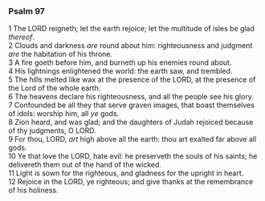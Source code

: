 ### Psalm 97

1 The LORD reigneth; let the earth rejoice; let the multitude of isles be glad *thereof*.  
2 Clouds and darkness *are* round about him: righteousness and judgment *are* the habitation of his throne.  
3 A fire goeth before him, and burneth up his enemies round about.  
4 His lightnings enlightened the world: the earth saw, and trembled.  
5 The hills melted like wax at the presence of the LORD, at the presence of the Lord of the whole earth.  
6 The heavens declare his righteousness, and all the people see his glory.  
7 Confounded be all they that serve graven images, that boast themselves of idols: worship him, all *ye* gods.  
8 Zion heard, and was glad; and the daughters of Judah rejoiced because of thy judgments, O LORD.  
9 For thou, LORD, *art* high above all the earth: thou art exalted far above all gods.  
10 Ye that love the LORD, hate evil: he preserveth the souls of his saints; he delivereth them out of the hand of the wicked.  
11 Light is sown for the righteous, and gladness for the upright in heart.  
12 Rejoice in the LORD, ye righteous; and give thanks at the remembrance of his holiness.  
